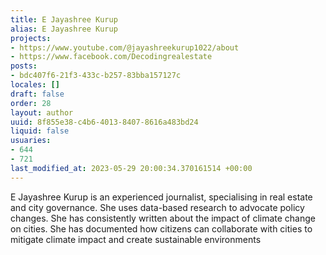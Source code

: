 ```yaml
---
title: E Jayashree Kurup
alias: E Jayashree Kurup
projects:
- https://www.youtube.com/@jayashreekurup1022/about
- https://www.facebook.com/Decodingrealestate
posts:
- bdc407f6-21f3-433c-b257-83bba157127c
locales: []
draft: false
order: 28
layout: author
uuid: 8f855e38-c4b6-4013-8407-8616a483bd24
liquid: false
usuaries:
- 644
- 721
last_modified_at: 2023-05-29 20:00:34.370161514 +00:00
---
```


<p style="text-align:start">E Jayashree Kurup is an experienced journalist, specialising in real estate and city governance. She uses data-based research to advocate policy changes. She has consistently written about the impact of climate change on cities. She has documented how citizens can collaborate with cities to mitigate climate impact and create sustainable environments</p>
